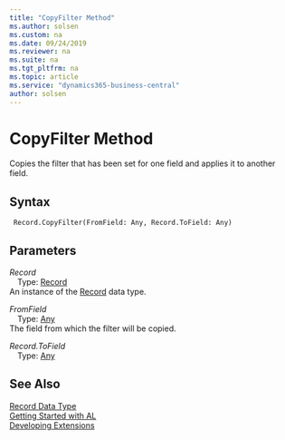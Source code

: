 ```yaml
---
title: "CopyFilter Method"
ms.author: solsen
ms.custom: na
ms.date: 09/24/2019
ms.reviewer: na
ms.suite: na
ms.tgt_pltfrm: na
ms.topic: article
ms.service: "dynamics365-business-central"
author: solsen
---
```

[//]: # (START>DO_NOT_EDIT)
[//]: # (IMPORTANT:Do not edit any of the content between here and the END>DO_NOT_EDIT.)
[//]: # (Any modifications should be made in the .xml files in the ModernDev repo.)
# CopyFilter Method
Copies the filter that has been set for one field and applies it to another field.


## Syntax
```
 Record.CopyFilter(FromField: Any, Record.ToField: Any)
```
## Parameters
*Record*  
&emsp;Type: [Record](record-data-type.md)  
An instance of the [Record](record-data-type.md) data type.  

*FromField*  
&emsp;Type: [Any](../any/any-data-type.md)  
The field from which the filter will be copied.
          
*Record.ToField*  
&emsp;Type: [Any](../any/any-data-type.md)  
  



[//]: # (IMPORTANT: END>DO_NOT_EDIT)
## See Also
[Record Data Type](record-data-type.md)  
[Getting Started with AL](../../devenv-get-started.md)  
[Developing Extensions](../../devenv-dev-overview.md)